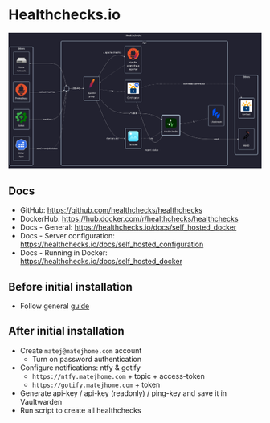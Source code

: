 # Healthchecks.io

![diagram](../../docs/diagrams/out/apps/healthchecks.png)

## Docs

- GitHub: <https://github.com/healthchecks/healthchecks>
- DockerHub: <https://hub.docker.com/r/healthchecks/healthchecks>
- Docs - General: <https://healthchecks.io/docs/self_hosted_docker>
- Docs - Server configuration: <https://healthchecks.io/docs/self_hosted_configuration>
- Docs - Running in Docker: <https://healthchecks.io/docs/self_hosted_docker>

## Before initial installation

- Follow general [guide](../../docs/Checklist%20for%20new%20docker-apps.md)

## After initial installation

- Create `matej@matejhome.com` account
    - Turn on password authentication
- Configure notifications: ntfy & gotify
    - `https://ntfy.matejhome.com` + topic + access-token
    - `https://gotify.matejhome.com` + token
- Generate api-key / api-key (readonly) / ping-key and save it in Vaultwarden
- Run script to create all healthchecks
